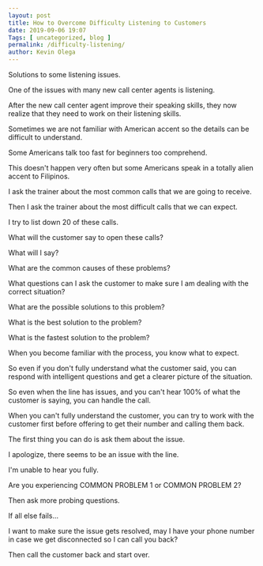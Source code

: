 ```yaml
--- 
layout: post 
title: How to Overcome Difficulty Listening to Customers
date: 2019-09-06 19:07
Tags: [ uncategorized, blog ]
permalink: /difficulty-listening/ 
author: Kevin Olega 
--- 
```

Solutions to some listening issues.

One of the issues with many new call center agents is listening.

After the new call center agent improve their speaking skills, they now realize that they need to work on their listening skills.

Sometimes we are not familiar with American accent so the details can be difficult to understand.

Some Americans talk too fast for beginners too comprehend.

This doesn't happen very often but some Americans speak in a totally alien accent to Filipinos.

I ask the trainer about the most common calls that we are going to receive.

Then I ask the trainer about the most difficult calls that we can expect.

I try to list down 20 of these calls.

What will the customer say to open these calls?

What will I say?

What are the common causes of these problems? 

What questions can I ask the customer to make sure I am dealing with the correct situation?

What are the possible solutions to this problem?

What is the best solution to the problem?

What is the fastest solution to the problem?

When you become familiar with the process, you know what to expect.

So even if you don't fully understand what the customer said, you can respond with intelligent questions and get a clearer picture of the situation.

So even when the line has issues, and you can't hear 100% of what the customer is saying, you can handle the call.

When you can't fully understand the customer, you can try to work with the customer first before offering to get their number and calling them back.

The first thing you can do is ask them about the issue.

I apologize, there seems to be an issue with the line. 

I'm unable to hear you fully.

Are you experiencing COMMON PROBLEM 1 or COMMON PROBLEM 2?

Then ask more probing questions.

If all else fails...

I want to make sure the issue gets resolved, may I have your phone number in case we get disconnected so I can call you back?

Then call the customer back and start over.